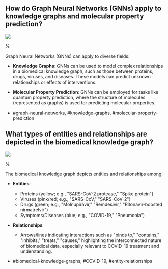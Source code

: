 ## How do Graph Neural Networks (GNNs) apply to knowledge graphs and molecular property prediction?

![](https://cdn.mathpix.com/cropped/2024_05_28_ca03d7ceb8a980af3061g-1.jpg?height=502&width=928&top_left_y=382&top_left_x=129)

%

Graph Neural Networks (GNNs) can apply to diverse fields:
- **Knowledge Graphs**: GNNs can be used to model complex relationships in a biomedical knowledge graph, such as those between proteins, drugs, viruses, and diseases. These models can predict unknown relationships or effects of interventions.
- **Molecular Property Prediction**: GNNs can be employed for tasks like quantum property prediction, where the structure of molecules (represented as graphs) is used for predicting molecular properties.

- #graph-neural-networks, #knowledge-graphs, #molecular-property-prediction

## What types of entities and relationships are depicted in the biomedical knowledge graph?

![](https://cdn.mathpix.com/cropped/2024_05_28_ca03d7ceb8a980af3061g-1.jpg?height=502&width=928&top_left_y=382&top_left_x=129)

%

The biomedical knowledge graph depicts entities and relationships among:
- **Entities**: 
  - Proteins (yellow; e.g., "SARS-CoV-2 protease," "Spike protein")
  - Viruses (pink/red; e.g., "SARS-CoV," "SARS-CoV-2")
  - Drugs (green; e.g., "Molnupiravir," "Remdesivir," "Ritonavir-boosted nirmatrelvir")
  - Symptoms/Diseases (blue; e.g., "COVID-19," "Pneumonia")

- **Relationships**: 
  - Arrows/lines indicating interactions such as "binds to," "contains," "inhibits," "treats," "causes," highlighting the interconnected nature of biomedical data, especially relevant to COVID-19 treatment and understanding.

- #biomedical-knowledge-graphs, #COVID-19, #entity-relationships